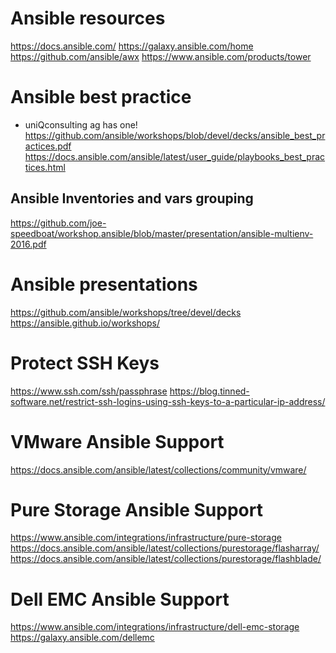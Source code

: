 # Ansible resources
https://docs.ansible.com/
https://galaxy.ansible.com/home
https://github.com/ansible/awx
https://www.ansible.com/products/tower

# Ansible best practice
* uniQconsulting ag has one! 
https://github.com/ansible/workshops/blob/devel/decks/ansible_best_practices.pdf
https://docs.ansible.com/ansible/latest/user_guide/playbooks_best_practices.html

## Ansible Inventories and vars grouping
https://github.com/joe-speedboat/workshop.ansible/blob/master/presentation/ansible-multienv-2016.pdf

# Ansible presentations
https://github.com/ansible/workshops/tree/devel/decks
https://ansible.github.io/workshops/

# Protect SSH Keys
https://www.ssh.com/ssh/passphrase
https://blog.tinned-software.net/restrict-ssh-logins-using-ssh-keys-to-a-particular-ip-address/

# VMware Ansible Support
https://docs.ansible.com/ansible/latest/collections/community/vmware/

# Pure Storage Ansible Support
https://www.ansible.com/integrations/infrastructure/pure-storage
https://docs.ansible.com/ansible/latest/collections/purestorage/flasharray/
https://docs.ansible.com/ansible/latest/collections/purestorage/flashblade/

# Dell EMC Ansible Support
https://www.ansible.com/integrations/infrastructure/dell-emc-storage
https://galaxy.ansible.com/dellemc

<!--stackedit_data:
eyJoaXN0b3J5IjpbMTU1NTEzMzQxMSwxMjQxMzk1MDI3LDIwMj
gzNDM4MDEsODQ4MTUxNDAwLDkxODk5OTc2NiwxNjMxOTU2MTI0
LC03NDA3NTAxNjEsLTIwOTY0NDU5OTcsNzMwOTk4MTE2XX0=
-->